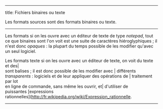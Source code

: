 ---
title: Fichiers binaires ou texte

Les formats sources sont des formats binaires ou texte.

  ------------------ ----------------------------------------------------------------------- --------------------------
  Les formats        si on les ouvre avec un éditeur de texte de type *notepad*, tout ce que 
  binaires sont      l\'on voit est une suite de caractères hiéroglyphiques ; il n\'est donc 
  *opaques* :        la plupart du temps possible de les modifier qu\'avec un seul logiciel. 

  Les formats texte  si on les ouvre avec un éditeur de texte, on voit du texte et des\|     
  sont               balises ; il est donc possible de les modifier avec \| différents       
  *transparents* :   logiciels et de leur appliquer des opérations de \| traitement par lot  
                     en ligne de commande, sans même les ouvrir, et\| d\'utiliser de         
                     puissantes \[expressions                                                
                     rationnelles\](<http://fr.wikipedia.org/wiki/Expression_rationnelle>.   
  ------------------ ----------------------------------------------------------------------- --------------------------
